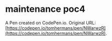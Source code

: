 # maintenance poc4

A Pen created on CodePen.io. Original URL: [https://codepen.io/tomhermans/pen/NWarwzR](https://codepen.io/tomhermans/pen/NWarwzR).

